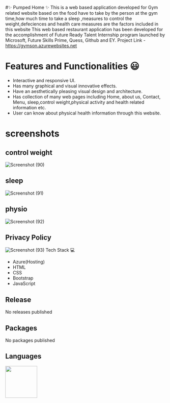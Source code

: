 #✨ Pumped Home ✨
This is a web based application developed for Gym related website based on the food have to take by the person at the gym time,how much time to take a sleep ,measures to control the weight,defeciences and health care measures are the factors included in this website
This web based restaurant application has been developed for the accomplishment of Future Ready Talent Internship program launched by Microsoft, Future Skills Prime, Quess, Github and EY.
Project Link - https://gymson.azurewebsites.net
# Features and Functionalities 😃
* Interactive and responsive UI.
* Has many graphical and visual innovative effects.
* Have an aesthetically pleasing visual design and architecture.
* Has collection of many web pages including Home, about us, Contact, Menu, sleep,control weight,physical activity and health related information etc.
* User can know about  physical health information through this website.
# screenshots
## control weight
![Screenshot (90)](https://user-images.githubusercontent.com/85917308/197374768-f78efd0f-b90a-46fc-b0f4-fb71140bf4d5.png)


## sleep
![Screenshot (91)](https://user-images.githubusercontent.com/85917308/197374664-4931ab8c-e8c4-4330-9611-272235a0779b.png)
## physio

![Screenshot (92)](https://user-images.githubusercontent.com/85917308/197374726-5a5bdf46-db63-4e1e-ab44-07f70df75093.png)
## Privacy Policy
![Screenshot (93)](https://user-images.githubusercontent.com/85917308/197374756-0ef1bd1c-ef41-48b1-b63b-2677919b2df1.png)
Tech Stack 💻
* Azure(Hosting)
* HTML
* CSS
* Bootstrap
* JavaScript
## Release
No releases published
## Packages
No packages published
## Languages
<code><image height="100" src="https://raw.githubusercontent.com/github/explore/80688e429a7d4ef2fcale82350fe83517d3494d/topics/html/html.png"></code>
